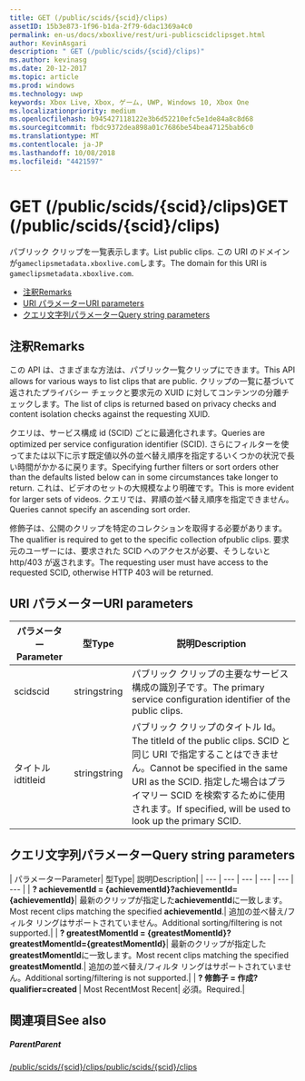 ```yaml
---
title: GET (/public/scids/{scid}/clips)
assetID: 15b3e873-1f96-b1da-2f79-6dac1369a4c0
permalink: en-us/docs/xboxlive/rest/uri-publicscidclipsget.html
author: KevinAsgari
description: " GET (/public/scids/{scid}/clips)"
ms.author: kevinasg
ms.date: 20-12-2017
ms.topic: article
ms.prod: windows
ms.technology: uwp
keywords: Xbox Live, Xbox, ゲーム, UWP, Windows 10, Xbox One
ms.localizationpriority: medium
ms.openlocfilehash: b945427118122e3b6d52210efc5e1de84a8c8d68
ms.sourcegitcommit: fbdc9372dea898a01c7686be54bea47125bab6c0
ms.translationtype: MT
ms.contentlocale: ja-JP
ms.lasthandoff: 10/08/2018
ms.locfileid: "4421597"
---
```

# <a name="get-publicscidsscidclips"></a><span data-ttu-id="9b2bb-104">GET (/public/scids/{scid}/clips)</span><span class="sxs-lookup"><span data-stu-id="9b2bb-104">GET (/public/scids/{scid}/clips)</span></span>
<span data-ttu-id="9b2bb-105">パブリック クリップを一覧表示します。</span><span class="sxs-lookup"><span data-stu-id="9b2bb-105">List public clips.</span></span> <span data-ttu-id="9b2bb-106">この URI のドメインが`gameclipsmetadata.xboxlive.com`します。</span><span class="sxs-lookup"><span data-stu-id="9b2bb-106">The domain for this URI is `gameclipsmetadata.xboxlive.com`.</span></span>
 
  * [<span data-ttu-id="9b2bb-107">注釈</span><span class="sxs-lookup"><span data-stu-id="9b2bb-107">Remarks</span></span>](#ID4EV)
  * [<span data-ttu-id="9b2bb-108">URI パラメーター</span><span class="sxs-lookup"><span data-stu-id="9b2bb-108">URI parameters</span></span>](#ID4ECB)
  * [<span data-ttu-id="9b2bb-109">クエリ文字列パラメーター</span><span class="sxs-lookup"><span data-stu-id="9b2bb-109">Query string parameters</span></span>](#ID4ENB)
 
<a id="ID4EV"></a>

 
## <a name="remarks"></a><span data-ttu-id="9b2bb-110">注釈</span><span class="sxs-lookup"><span data-stu-id="9b2bb-110">Remarks</span></span>
 
<span data-ttu-id="9b2bb-111">この API は、さまざまな方法は、パブリック一覧クリップにできます。</span><span class="sxs-lookup"><span data-stu-id="9b2bb-111">This API allows for various ways to list clips that are public.</span></span> <span data-ttu-id="9b2bb-112">クリップの一覧に基づいて返されたプライバシー チェックと要求元の XUID に対してコンテンツの分離チェックします。</span><span class="sxs-lookup"><span data-stu-id="9b2bb-112">The list of clips is returned based on privacy checks and content isolation checks against the requesting XUID.</span></span>
 
<span data-ttu-id="9b2bb-113">クエリは、サービス構成 id (SCID) ごとに最適化されます。</span><span class="sxs-lookup"><span data-stu-id="9b2bb-113">Queries are optimized per service configuration identifier (SCID).</span></span> <span data-ttu-id="9b2bb-114">さらにフィルターを使ってまたは以下に示す既定値以外の並べ替え順序を指定するいくつかの状況で長い時間がかかるに戻ります。</span><span class="sxs-lookup"><span data-stu-id="9b2bb-114">Specifying further filters or sort orders other than the defaults listed below can in some circumstances take longer to return.</span></span> <span data-ttu-id="9b2bb-115">これは、ビデオのセットの大規模なより明確です。</span><span class="sxs-lookup"><span data-stu-id="9b2bb-115">This is more evident for larger sets of videos.</span></span> <span data-ttu-id="9b2bb-116">クエリでは、昇順の並べ替え順序を指定できません。</span><span class="sxs-lookup"><span data-stu-id="9b2bb-116">Queries cannot specify an ascending sort order.</span></span>
 
<span data-ttu-id="9b2bb-117">修飾子は、公開のクリップを特定のコレクションを取得する必要があります。</span><span class="sxs-lookup"><span data-stu-id="9b2bb-117">The qualifier is required to get to the specific collection ofpublic clips.</span></span> <span data-ttu-id="9b2bb-118">要求元のユーザーには、要求された SCID へのアクセスが必要、そうしないと http/403 が返されます。</span><span class="sxs-lookup"><span data-stu-id="9b2bb-118">The requesting user must have access to the requested SCID, otherwise HTTP 403 will be returned.</span></span>
  
<a id="ID4ECB"></a>

 
## <a name="uri-parameters"></a><span data-ttu-id="9b2bb-119">URI パラメーター</span><span class="sxs-lookup"><span data-stu-id="9b2bb-119">URI parameters</span></span>
 
| <span data-ttu-id="9b2bb-120">パラメーター</span><span class="sxs-lookup"><span data-stu-id="9b2bb-120">Parameter</span></span>| <span data-ttu-id="9b2bb-121">型</span><span class="sxs-lookup"><span data-stu-id="9b2bb-121">Type</span></span>| <span data-ttu-id="9b2bb-122">説明</span><span class="sxs-lookup"><span data-stu-id="9b2bb-122">Description</span></span>| 
| --- | --- | --- | 
| <span data-ttu-id="9b2bb-123">scid</span><span class="sxs-lookup"><span data-stu-id="9b2bb-123">scid</span></span>| <span data-ttu-id="9b2bb-124">string</span><span class="sxs-lookup"><span data-stu-id="9b2bb-124">string</span></span>| <span data-ttu-id="9b2bb-125">パブリック クリップの主要なサービス構成の識別子です。</span><span class="sxs-lookup"><span data-stu-id="9b2bb-125">The primary service configuration identifier of the public clips.</span></span>| 
| <span data-ttu-id="9b2bb-126">タイトル id</span><span class="sxs-lookup"><span data-stu-id="9b2bb-126">titleid</span></span>| <span data-ttu-id="9b2bb-127">string</span><span class="sxs-lookup"><span data-stu-id="9b2bb-127">string</span></span>| <span data-ttu-id="9b2bb-128">パブリック クリップのタイトル Id。</span><span class="sxs-lookup"><span data-stu-id="9b2bb-128">The titleId of the public clips.</span></span> <span data-ttu-id="9b2bb-129">SCID と同じ URI で指定することはできません。</span><span class="sxs-lookup"><span data-stu-id="9b2bb-129">Cannot be specified in the same URI as the SCID.</span></span> <span data-ttu-id="9b2bb-130">指定した場合はプライマリー SCID を検索するために使用されます。</span><span class="sxs-lookup"><span data-stu-id="9b2bb-130">If specified, will be used to look up the primary SCID.</span></span>| 
  
<a id="ID4ENB"></a>

 
## <a name="query-string-parameters"></a><span data-ttu-id="9b2bb-131">クエリ文字列パラメーター</span><span class="sxs-lookup"><span data-stu-id="9b2bb-131">Query string parameters</span></span>
 
| <span data-ttu-id="9b2bb-132">パラメーター</span><span class="sxs-lookup"><span data-stu-id="9b2bb-132">Parameter</span></span>| <span data-ttu-id="9b2bb-133">型</span><span class="sxs-lookup"><span data-stu-id="9b2bb-133">Type</span></span>| <span data-ttu-id="9b2bb-134">説明</span><span class="sxs-lookup"><span data-stu-id="9b2bb-134">Description</span></span>| 
| --- | --- | --- | --- | --- | --- | 
| <b><span data-ttu-id="9b2bb-135">? achievementId = {achievementId}</span><span class="sxs-lookup"><span data-stu-id="9b2bb-135">?achievementId={achievementId}</span></span></b>| <span data-ttu-id="9b2bb-136">最新のクリップが指定した<b>achievementId</b>に一致します。</span><span class="sxs-lookup"><span data-stu-id="9b2bb-136">Most recent clips matching the specified <b>achievementId</b>.</span></span>| <span data-ttu-id="9b2bb-137">追加の並べ替え/フィルタ リングはサポートされていません。</span><span class="sxs-lookup"><span data-stu-id="9b2bb-137">Additional sorting/filtering is not supported.</span></span>| 
| <b><span data-ttu-id="9b2bb-138">? greatestMomentId = {greatestMomentId}</span><span class="sxs-lookup"><span data-stu-id="9b2bb-138">?greatestMomentId={greatestMomentId}</span></span></b>| <span data-ttu-id="9b2bb-139">最新のクリップが指定した<b>greatestMomentId</b>に一致します。</span><span class="sxs-lookup"><span data-stu-id="9b2bb-139">Most recent clips matching the specified <b>greatestMomentId</b>.</span></span>| <span data-ttu-id="9b2bb-140">追加の並べ替え/フィルタ リングはサポートされていません。</span><span class="sxs-lookup"><span data-stu-id="9b2bb-140">Additional sorting/filtering is not supported.</span></span>| 
| <b><span data-ttu-id="9b2bb-141">? 修飾子 = 作成</span><span class="sxs-lookup"><span data-stu-id="9b2bb-141">?qualifier=created</span></span> </b>| <span data-ttu-id="9b2bb-142">Most Recent</span><span class="sxs-lookup"><span data-stu-id="9b2bb-142">Most Recent</span></span>| <span data-ttu-id="9b2bb-143">必須。</span><span class="sxs-lookup"><span data-stu-id="9b2bb-143">Required.</span></span>| 
  
<a id="ID4EDD"></a>

 
## <a name="see-also"></a><span data-ttu-id="9b2bb-144">関連項目</span><span class="sxs-lookup"><span data-stu-id="9b2bb-144">See also</span></span>
 
<a id="ID4EFD"></a>

 
##### <a name="parent"></a><span data-ttu-id="9b2bb-145">Parent</span><span class="sxs-lookup"><span data-stu-id="9b2bb-145">Parent</span></span> 

[<span data-ttu-id="9b2bb-146">/public/scids/{scid}/clips</span><span class="sxs-lookup"><span data-stu-id="9b2bb-146">/public/scids/{scid}/clips</span></span>](uri-publicscidclips.md)

   